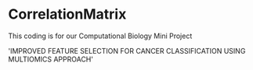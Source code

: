 # CorrelationMatrix

This coding is for our Computational Biology Mini Project 

'IMPROVED FEATURE SELECTION FOR CANCER CLASSIFICATION USING MULTIOMICS APPROACH'
